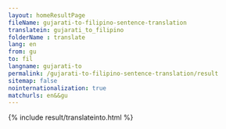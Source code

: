 ```yaml
---
layout: homeResultPage
fileName: gujarati-to-filipino-sentence-translation
translatein: gujarati_to_filipino
folderName : translate
lang: en
from: gu
to: fil
langname: gujarati-to
permalink: /gujarati-to-filipino-sentence-translation/result
sitemap: false
nointernationalization: true
matchurls: en&&gu
---
```

{% include result/translateinto.html %}

<script src="/js/result/translation.js" data-foldername="{{page.folderName}}" data-lang="{{page.lang}}"></script>
